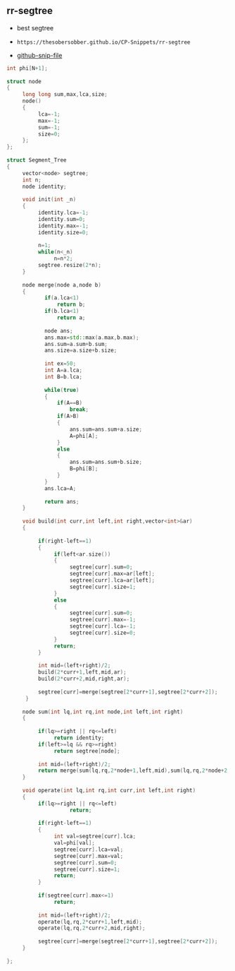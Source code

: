 
## rr-segtree

- best segtree
- ```
  https://thesobersobber.github.io/CP-Snippets/rr-segtree
  ```
- [github-snip-file](https://github.com/theSoberSobber/CP-Snippets/blob/main/snippets.json#L2139)

```cpp
int phi[N+1];
 
struct node
{
     long long sum,max,lca,size;
     node()
     {  
          lca=-1;
          max=-1;
          sum=-1;
          size=0;
     };
};
 
struct Segment_Tree
{
     vector<node> segtree;
     int n;
     node identity;
 
     void init(int _n)
     {
          identity.lca=-1;
          identity.sum=0;
          identity.max=-1;
          identity.size=0;
 
          n=1;
          while(n<_n)
               n=n*2;
          segtree.resize(2*n);
     }
 
     node merge(node a,node b)
     {
            if(a.lca<1)
                return b;
            if(b.lca<1)
                return a;
 
            node ans;
            ans.max=std::max(a.max,b.max);
            ans.sum=a.sum+b.sum;
            ans.size=a.size+b.size;
 
            int ex=50;
            int A=a.lca;
            int B=b.lca;
 
            while(true)
            {
                if(A==B)
                    break;
                if(A>B)
                {
                    ans.sum=ans.sum+a.size;
                    A=phi[A];
                }
                else
                {
                    ans.sum=ans.sum+b.size;
                    B=phi[B];
                }
            }
            ans.lca=A;
 
            return ans;
     }
 
     void build(int curr,int left,int right,vector<int>&ar)
     {
 
          if(right-left==1)
          {
               if(left<ar.size())
               {
                    segtree[curr].sum=0;
                    segtree[curr].max=ar[left];
                    segtree[curr].lca=ar[left];
                    segtree[curr].size=1;
               }
               else
               {
                    segtree[curr].sum=0;
                    segtree[curr].max=-1;
                    segtree[curr].lca=-1;
                    segtree[curr].size=0;
               }
               return;
          }
 
          int mid=(left+right)/2;
          build(2*curr+1,left,mid,ar);
          build(2*curr+2,mid,right,ar);
 
          segtree[curr]=merge(segtree[2*curr+1],segtree[2*curr+2]);
      }
 
     node sum(int lq,int rq,int node,int left,int right)
     {
 
          if(lq>=right || rq<=left)
               return identity;
          if(left>=lq && rq>=right)
               return segtree[node];
 
          int mid=(left+right)/2;
          return merge(sum(lq,rq,2*node+1,left,mid),sum(lq,rq,2*node+2,mid,right));
     }
 
     void operate(int lq,int rq,int curr,int left,int right)
     {
          if(lq>=right || rq<=left)
                    return;
 
          if(right-left==1)
          {
               int val=segtree[curr].lca;
               val=phi[val];
               segtree[curr].lca=val;
               segtree[curr].max=val;
               segtree[curr].sum=0;
               segtree[curr].size=1;
               return;
          }
 
          if(segtree[curr].max<=1)
               return;
 
          int mid=(left+right)/2;
          operate(lq,rq,2*curr+1,left,mid);
          operate(lq,rq,2*curr+2,mid,right);
 
          segtree[curr]=merge(segtree[2*curr+1],segtree[2*curr+2]);
     }
 
};

```
